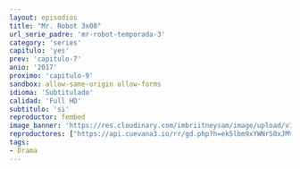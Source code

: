 ```yaml
---
layout: episodios
title: "Mr. Robot 3x08"
url_serie_padre: 'mr-robot-temporada-3'
category: 'series'
capitulo: 'yes'
prev: 'capitulo-7'
anio: '2017'
proximo: 'capitulo-9'
sandbox: allow-same-origin allow-forms
idioma: 'Subtitulado'
calidad: 'Full HD'
subtitulo: 'si'
reproductor: fembed
image_banner: 'https://res.cloudinary.com/imbriitneysam/image/upload/v1546988735/robot3-banner-min.jpg'
reproductores: ["https://api.cuevana3.io/rr/gd.php?h=ek5lbm9xYWNrS0xJMVp5b21KREk0dFBLbjVkaHhkRGdrOG1jbnBpUnhhS1ZzWUoxbEs2bjY4N0dlcXgwenBlcGxiYUZxSDZsbE1MRDNaaG1wY1RDMXFhU3FadVkyUT09"]
tags:
- Drama
---
```











